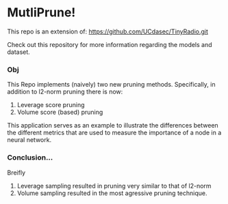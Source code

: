 
# MutliPrune! 

This repo is an extension of: https://github.com/UCdasec/TinyRadio.git

Check out this repository for more information regarding the models and dataset.


### Obj 

This Repo implements (naively) two new pruning methods. Specifically, in 
addition to l2-norm pruning there is now:
1. Leverage score pruning 
2. Volume score (based) pruning 


This application serves as an example to illustrate the differences between 
the different metrics that are used to measure the importance of a node in 
a neural network. 


### Conclusion... 

Breifly 
1. Leverage sampling resulted in pruning very similar to that of l2-norm 
2. Volume sampling resulted in the most agressive pruning technique. 
